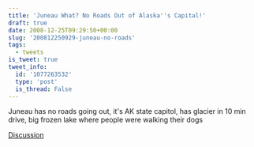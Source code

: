 ```yaml
---
title: 'Juneau What? No Roads Out of Alaska''s Capital!'
draft: true
date: 2008-12-25T09:29:50+00:00
slug: '200812250929-juneau-no-roads'
tags:
  - tweets
is_tweet: true
tweet_info:
  id: '1077263532'
  type: 'post'
  is_thread: False
---
```




Juneau has no roads going out, it's AK state capitol, has glacier in 10 min drive, big frozen lake where people were walking their dogs

[Discussion](https://x.com/sytelus/status/1077263532)
